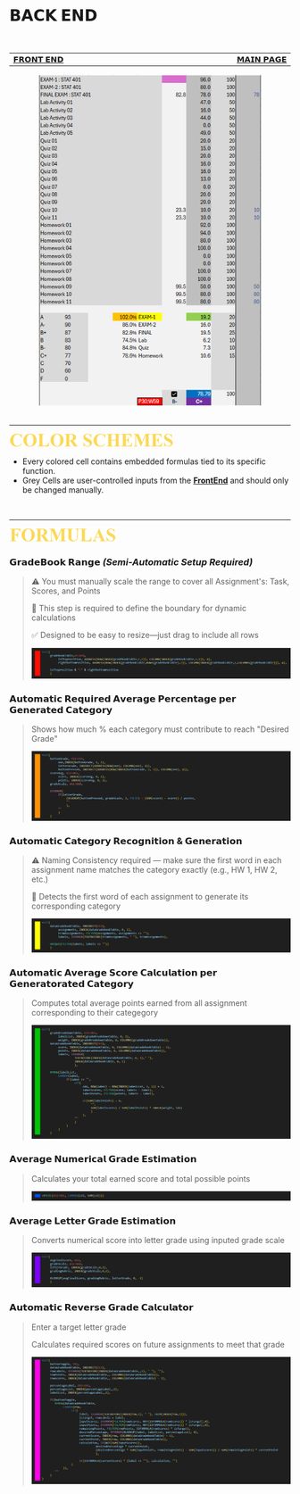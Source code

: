 # 𝗕𝗔𝗖𝗞 𝗘𝗡𝗗

 ​

<table>
  <tr>
    <td width="500px" align="left">
      <a href="./panel_frontend.md">𝗙𝗥𝗢𝗡𝗧 𝗘𝗡𝗗</a>
    </td>
    <td width="500px" align="right">
      <a href="./README.md">𝗠𝗔𝗜𝗡 𝗣𝗔𝗚𝗘</a>  
    </td>
  </tr>
</table>

<div align="center">
<img src= ./images/backend_panel.png width=400>
</div>

<br>

****

[<img src="./images/cw_color_schemes.png" height="25">](./panel_backend.md)

- Every colored cell contains embedded formulas tied to its specific function.
- Grey Cells are user-controlled inputs from the **[FrontEnd](./panel_frontend.md)** and should only be changed manually. 

<br>

****

[<img src="./images/cw_formulas.png" height="25">](./panel_backend.md)

### 𝗚𝗿𝗮𝗱𝗲𝗕𝗼𝗼𝗸 𝗥𝗮𝗻𝗴𝗲 _(Semi-Automatic Setup Required)_
> ⚠️ You must manually scale the range to cover all Assignment's: Task, Scores, and Points
> 
> 🧩 This step is required to define the boundary for dynamic calculations
> 
> ✅ Designed to be easy to resize—just drag to include all rows
> 
> <img src=./images/embedded_blockRangeGradeBookTable.png >

### 𝗔𝘂𝘁𝗼𝗺𝗮𝘁𝗶𝗰 𝗥𝗲𝗾𝘂𝗶𝗿𝗲𝗱 𝗔𝘃𝗲𝗿𝗮𝗴𝗲 𝗣𝗲𝗿𝗰𝗲𝗻𝘁𝗮𝗴𝗲 𝗽𝗲𝗿 𝗚𝗲𝗻𝗲𝗿𝗮𝘁𝗲𝗱 𝗖𝗮𝘁𝗲𝗴𝗼𝗿𝘆
> Shows how much % each category must contribute to reach "Desired Grade"
> 
> <img src=./images/embedded_desiredPercentage.png>


### 𝗔𝘂𝘁𝗼𝗺𝗮𝘁𝗶𝗰 𝗖𝗮𝘁𝗲𝗴𝗼𝗿𝘆 𝗥𝗲𝗰𝗼𝗴𝗻𝗶𝘁𝗶𝗼𝗻 & 𝗚𝗲𝗻𝗲𝗿𝗮𝘁𝗶𝗼𝗻
>⚠️ Naming Consistency required — make sure the first word in each assignment name matches the category exactly (e.g., HW 1, HW 2, etc.)
>
>🧩 Detects the first word of each assignment to generate its corresponding category
>
><img src=./images/embedded_assignementCategoryGenerator.png>

### 𝗔𝘂𝘁𝗼𝗺𝗮𝘁𝗶𝗰 𝗔𝘃𝗲𝗿𝗮𝗴𝗲 𝗦𝗰𝗼𝗿𝗲 𝗖𝗮𝗹𝗰𝘂𝗹𝗮𝘁𝗶𝗼𝗻 𝗽𝗲𝗿 𝗚𝗲𝗻𝗲𝗿𝗮𝘁𝗼𝗿𝗮𝘁𝗲𝗱 𝗖𝗮𝘁𝗲𝗴𝗼𝗿𝘆
> Computes total average points earned from all assignment corresponding to their categegory
>
> <img src=./images/embedded_avgScoreGenerator.png>

### 𝗔𝘃𝗲𝗿𝗮𝗴𝗲 𝗡𝘂𝗺𝗲𝗿𝗶𝗰𝗮𝗹 𝗚𝗿𝗮𝗱𝗲 𝗘𝘀𝘁𝗶𝗺𝗮𝘁𝗶𝗼𝗻
> Calculates your total earned score and total possible points
>
> <img src=./images/embedded_totalScoreAndPoints.png>

### 𝗔𝘃𝗲𝗿𝗮𝗴𝗲 𝗟𝗲𝘁𝘁𝗲𝗿 𝗚𝗿𝗮𝗱𝗲 𝗘𝘀𝘁𝗶𝗺𝗮𝘁𝗶𝗼𝗻
> Converts numerical score into letter grade using inputed grade scale
>
> <img src=./images/embedded_letterGradeEstimation.png>

### 𝗔𝘂𝘁𝗼𝗺𝗮𝘁𝗶𝗰 𝗥𝗲𝘃𝗲𝗿𝘀𝗲 𝗚𝗿𝗮𝗱𝗲 𝗖𝗮𝗹𝗰𝘂𝗹𝗮𝘁𝗼𝗿
> Enter a target letter grade
> 
> Calculates required scores on future assignments to meet that grade
>
> <img src=./images/embedded_reverseScoreCalculator.png>
